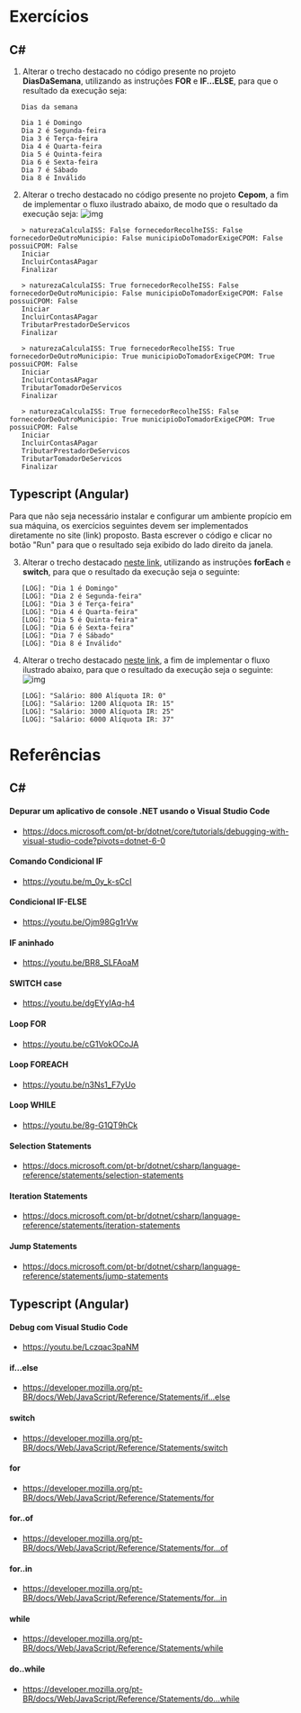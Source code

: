 # Exercícios

## C#

1) Alterar o trecho destacado no código presente no projeto **DiasDaSemana**, utilizando as instruções **FOR** e **IF...ELSE**, para que o resultado da execução seja:
```
   Dias da semana

   Dia 1 é Domingo
   Dia 2 é Segunda-feira
   Dia 3 é Terça-feira
   Dia 4 é Quarta-feira
   Dia 5 é Quinta-feira
   Dia 6 é Sexta-feira
   Dia 7 é Sábado
   Dia 8 é Inválido
```

2) Alterar o trecho destacado no código presente no projeto **Cepom**, a fim de implementar o fluxo ilustrado abaixo, de modo que o resultado da execução seja:
![img](https://raw.githubusercontent.com/rodrigo-leonhardt/estudos-estagiarios/main/Semana%2002/Assets/fluxo_cpom.png)
```
   > naturezaCalculaISS: False fornecedorRecolheISS: False fornecedorDeOutroMunicipio: False municipioDoTomadorExigeCPOM: False possuiCPOM: False 
   Iniciar
   IncluirContasAPagar
   Finalizar

   > naturezaCalculaISS: True fornecedorRecolheISS: False fornecedorDeOutroMunicipio: False municipioDoTomadorExigeCPOM: False possuiCPOM: False
   Iniciar
   IncluirContasAPagar
   TributarPrestadorDeServicos
   Finalizar

   > naturezaCalculaISS: True fornecedorRecolheISS: True fornecedorDeOutroMunicipio: True municipioDoTomadorExigeCPOM: True possuiCPOM: False
   Iniciar
   IncluirContasAPagar
   TributarTomadorDeServicos
   Finalizar

   > naturezaCalculaISS: True fornecedorRecolheISS: False fornecedorDeOutroMunicipio: True municipioDoTomadorExigeCPOM: True possuiCPOM: False
   Iniciar
   IncluirContasAPagar
   TributarPrestadorDeServicos
   TributarTomadorDeServicos
   Finalizar
 ```

 ## Typescript (Angular)

 Para que não seja necessário instalar e configurar um ambiente propício em sua máquina, os exercícios seguintes devem ser implementados diretamente no site (link) proposto.
 Basta escrever o código e clicar no botão "Run" para que o resultado seja exibido do lado direito da janela.

 3) Alterar o trecho destacado [neste link](https://www.typescriptlang.org/play?#code/MYewdgzgLgBAJgSwIYQCJIMoFMC2SxIwBcMYArjgEZYBOA2gLowC8MdAjADQwBM3AzNwAs3AKzcAbNwDs3ABwMA3AChlAejUBJMAFvgCEPENQaWYAAtDAByQ1CSADZRaSAOcBjkOrUAxBDiMYEzNLGBs7GEdnOw8QIA), utilizando as instruções **forEach** e **switch**, para que o resultado da execução seja o seguinte:
 
```
   [LOG]: "Dia 1 é Domingo" 
   [LOG]: "Dia 2 é Segunda-feira" 
   [LOG]: "Dia 3 é Terça-feira" 
   [LOG]: "Dia 4 é Quarta-feira" 
   [LOG]: "Dia 5 é Quinta-feira" 
   [LOG]: "Dia 6 é Sexta-feira" 
   [LOG]: "Dia 7 é Sábado" 
   [LOG]: "Dia 8 é Inválido" 
```

4) Alterar o trecho destacado [neste link](https://www.typescriptlang.org/play?#code/GYVwdgxgLglg9mABAYQIYBsInagTgSQFsAHOAZyjgBEBTAJRrABNUAKMjPeRALkTBCEARjVwBKXv0EjcAKADesxMsQB6VfjABbiNyZxEUXDQgALA8TypEGKKNQBzgMcGVypSuNQQuJAAYAbg9ldQAxGEJEfUNjMwsrG3Q7XEcXWQBfWVlQSFgEFAwsHFwAUSJiXAiYAhJySloGZjYOYu4+AWFRMQU3dzcANzxEasQAXgLMbDxyuup6RhZ2Tkq4MSDexGDECAQyOHQaADp0OABzVgADAGUMAEOVvgASeRauOHTEAEF0LQBHEDgUGs+DoT3k1XSFzWm0yWTQk2KZRIlUI1RmFDmjUWAA4-H41rJ4UU8EiKlUaqQMQ0FmwAIwAJjxBKJU1K5RRaNqVPmTVYAGY8figizEezyej6jzFgA2QVrIA), a fim de implementar o fluxo ilustrado abaixo, para que o resultado da execução seja o seguinte:
![img](https://raw.githubusercontent.com/rodrigo-leonhardt/estudos-estagiarios/main/Semana%2002/Assets/fluxo_ir.png)

```
   [LOG]: "Salário: 800 Alíquota IR: 0" 
   [LOG]: "Salário: 1200 Alíquota IR: 15" 
   [LOG]: "Salário: 3000 Alíquota IR: 25" 
   [LOG]: "Salário: 6000 Alíquota IR: 37"
```

# Referências

## C#

#### Depurar um aplicativo de console .NET usando o Visual Studio Code
- https://docs.microsoft.com/pt-br/dotnet/core/tutorials/debugging-with-visual-studio-code?pivots=dotnet-6-0

#### Comando Condicional IF
- https://youtu.be/m_0y_k-sCcI

#### Condicional IF-ELSE
- https://youtu.be/Ojm98Gg1rVw

#### IF aninhado
- https://youtu.be/BR8_SLFAoaM

#### SWITCH case
- https://youtu.be/dgEYyIAq-h4

#### Loop FOR
- https://youtu.be/cG1VokOCoJA

#### Loop FOREACH
- https://youtu.be/n3Ns1_F7yUo

#### Loop WHILE
- https://youtu.be/8g-G1QT9hCk

#### Selection Statements
- https://docs.microsoft.com/pt-br/dotnet/csharp/language-reference/statements/selection-statements

#### Iteration Statements
- https://docs.microsoft.com/pt-br/dotnet/csharp/language-reference/statements/iteration-statements

#### Jump Statements
- https://docs.microsoft.com/pt-br/dotnet/csharp/language-reference/statements/jump-statements

## Typescript (Angular)

#### Debug com Visual Studio Code
- https://youtu.be/Lczqac3paNM

#### if...else
- https://developer.mozilla.org/pt-BR/docs/Web/JavaScript/Reference/Statements/if...else

#### switch
- https://developer.mozilla.org/pt-BR/docs/Web/JavaScript/Reference/Statements/switch

#### for
- https://developer.mozilla.org/pt-BR/docs/Web/JavaScript/Reference/Statements/for

#### for..of
- https://developer.mozilla.org/pt-BR/docs/Web/JavaScript/Reference/Statements/for...of

#### for..in
- https://developer.mozilla.org/pt-BR/docs/Web/JavaScript/Reference/Statements/for...in

#### while
- https://developer.mozilla.org/pt-BR/docs/Web/JavaScript/Reference/Statements/while

#### do..while
- https://developer.mozilla.org/pt-BR/docs/Web/JavaScript/Reference/Statements/do...while